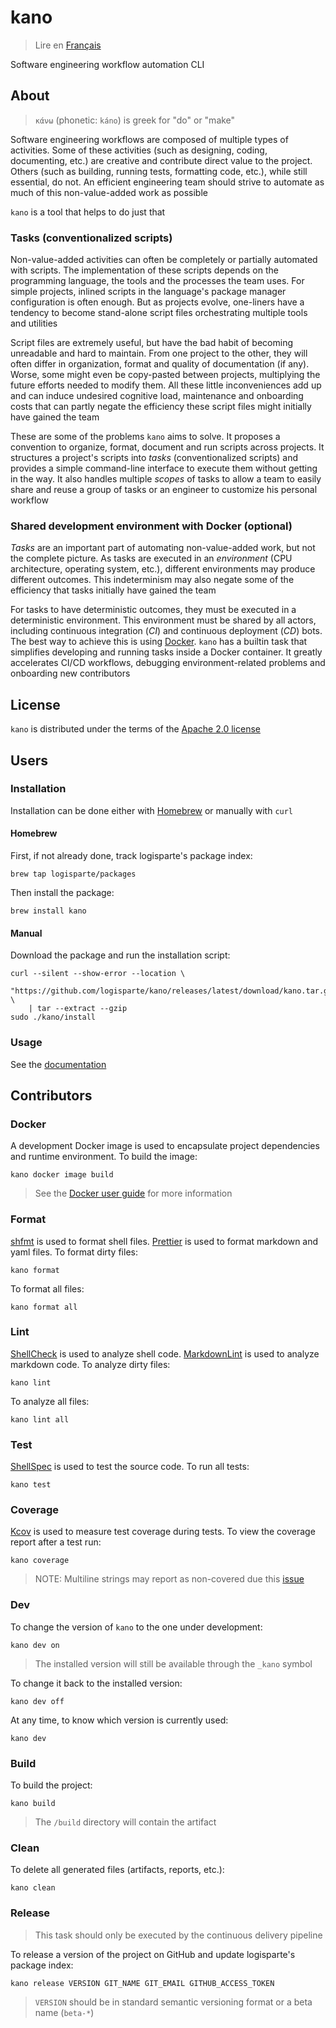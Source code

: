 # kano

> Lire en [Français](/docs/README.fr.md)

Software engineering workflow automation CLI

## About

> `κάνω` (phonetic: `káno`) is greek for "do" or "make"

Software engineering workflows are composed of multiple types of activities. Some of these
activities (such as designing, coding, documenting, etc.) are creative and contribute direct
value to the project. Others (such as building, running tests, formatting code, etc.), while
still essential, do not. An efficient engineering team should strive to automate as much of this
non-value-added work as possible

`kano` is a tool that helps to do just that

### Tasks (conventionalized scripts)

Non-value-added activities can often be completely or partially automated with scripts. The
implementation of these scripts depends on the programming language, the tools and the processes
the team uses. For simple projects, inlined scripts in the language's package manager
configuration is often enough. But as projects evolve, one-liners have a tendency to become
stand-alone script files orchestrating multiple tools and utilities

Script files are extremely useful, but have the bad habit of becoming unreadable and hard to
maintain. From one project to the other, they will often differ in organization, format and
quality of documentation (if any). Worse, some might even be copy-pasted between projects,
multiplying the future efforts needed to modify them. All these little inconveniences add up and
can induce undesired cognitive load, maintenance and onboarding costs that can partly negate the
efficiency these script files might initially have gained the team

These are some of the problems `kano` aims to solve. It proposes a convention to organize,
format, document and run scripts across projects. It structures a project's scripts into _tasks_
(conventionalized scripts) and provides a simple command-line interface to execute them without
getting in the way. It also handles multiple _scopes_ of tasks to allow a team to easily share
and reuse a group of tasks or an engineer to customize his personal workflow

### Shared development environment with Docker (optional)

_Tasks_ are an important part of automating non-value-added work, but not the complete picture.
As tasks are executed in an _environment_ (CPU architecture, operating system, etc.), different
environments may produce different outcomes. This indeterminism may also negate some of the
efficiency that tasks initially have gained the team

For tasks to have deterministic outcomes, they must be executed in a deterministic environment.
This environment must be shared by all actors, including continuous integration (_CI_) and
continuous deployment (_CD_) bots. The best way to achieve this is using
[Docker](https://www.docker.com). `kano` has a builtin task that simplifies developing and
running tasks inside a Docker container. It greatly accelerates CI/CD workflows, debugging
environment-related problems and onboarding new contributors

## License

`kano` is distributed under the terms of the [Apache 2.0 license](/LICENSE)

## Users

### Installation

Installation can be done either with [Homebrew](https://github.com/Homebrew/brew) or manually
with `curl`

#### Homebrew

First, if not already done, track logisparte's package index:

```shell
brew tap logisparte/packages
```

Then install the package:

```shell
brew install kano
```

#### Manual

Download the package and run the installation script:

```shell
curl --silent --show-error --location \
  "https://github.com/logisparte/kano/releases/latest/download/kano.tar.gz" \
    | tar --extract --gzip
sudo ./kano/install
```

### Usage

See the [documentation](/docs/en/usage.md)

## Contributors

### Docker

A development Docker image is used to encapsulate project dependencies and runtime environment.
To build the image:

```shell
kano docker image build
```

> See the [Docker user guide](/docs/en/tasks/docker.md) for more information

### Format

[shfmt](https://github.com/mvdan/sh) is used to format shell files.
[Prettier](https://github.com/prettier/prettier) is used to format markdown and yaml files. To
format dirty files:

```shell
kano format
```

To format all files:

```shell
kano format all
```

### Lint

[ShellCheck](https://github.com/koalaman/shellcheck) is used to analyze shell code.
[MarkdownLint](https://github.com/igorshubovych/markdownlint-cli) is used to analyze markdown
code. To analyze dirty files:

```shell
kano lint
```

To analyze all files:

```shell
kano lint all
```

### Test

[ShellSpec](https://github.com/shellspec/shellspec) is used to test the source code. To run all
tests:

```shell
kano test
```

### Coverage

[Kcov](https://github.com/SimonKagstrom/kcov) is used to measure test coverage during tests. To
view the coverage report after a test run:

```shell
kano coverage
```

> NOTE: Multiline strings may report as non-covered due this
> [issue](https://github.com/SimonKagstrom/kcov/issues/145)

### Dev

To change the version of `kano` to the one under development:

```shell
kano dev on
```

> The installed version will still be available through the `_kano` symbol

To change it back to the installed version:

```shell
kano dev off
```

At any time, to know which version is currently used:

```shell
kano dev
```

### Build

To build the project:

```shell
kano build
```

> The `/build` directory will contain the artifact

### Clean

To delete all generated files (artifacts, reports, etc.):

```shell
kano clean
```

### Release

> This task should only be executed by the continuous delivery pipeline

To release a version of the project on GitHub and update logisparte's package index:

```shell
kano release VERSION GIT_NAME GIT_EMAIL GITHUB_ACCESS_TOKEN
```

> `VERSION` should be in standard semantic versioning format or a beta name (`beta-*`)
